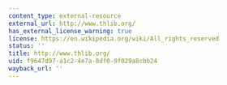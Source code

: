 ```yaml
---
content_type: external-resource
external_url: http://www.thlib.org/
has_external_license_warning: true
license: https://en.wikipedia.org/wiki/All_rights_reserved
status: ''
title: http://www.thlib.org/
uid: f9647d97-a1c2-4e7a-8df0-9f029a8cbb24
wayback_url: ''
---
```


